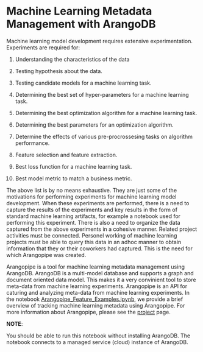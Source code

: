 # Machine Learning Metadata Management with ArangoDB

Machine learning model development requires extensive experimentation. Experiments are required for:

1. Understanding the characteristics of the data

2. Testing hypothesis about the data.
3.  Testing candidate models for a machine learning task.

4. Determining the best set of hyper-parameters for a machine learning task.

5. Determining the best optimization algorithm for a machine learning task.

6. Determining the best parameters for an optimization algorithm.

7. Determine the effects of various pre-procrossesing tasks on algorithm performance.

8. Feature selection and feature extraction.

9. Best loss function for a machine learning task.

10. Best model metric to match a business metric.

The above list is by no means exhaustive. They are just some of the motivations for performing experiments for machine learning model development. When these experiments are performed, there is a need to capture the results of the experiments and key results in the form of standard machine learning artifacts, for example a notebook used for performing this experiment. There is also a need to organize the data captured from the above experiments in a cohesive manner. Related project activities must be connected. Personel working of machine learning projects must be able to query this data in an adhoc manner to obtain information that they or their coworkers had captured. This is the need for which Arangopipe was created.

Arangopipe is a tool for machine learning metadata management using ArangoDB. ArangoDB is a multi-model database and supports a graph and document oriented data model. This makes it a very convinient tool to store meta-data from machine learning experiments. Arangopipe is an API for caturing and analyzing meta-data from machine learning experiments. In the notebook [Arangopipe_Feature_Examples.ipynb](https://github.com/arangoml/scikit-learn/blob/arangopipe_feature/.arangopipe/Arangopipe_Feature_Examples.ipynb), we provide a brief overview of tracking machine learning metadata using Arangopipe. For more information about Arangopipe, please see the [project](https://www.arangodb.com/machine-learning/) page.

**NOTE**:

You should be able to run this notebook without installing ArangoDB. The notebook connects to a managed service (cloud) instance of ArangoDB.